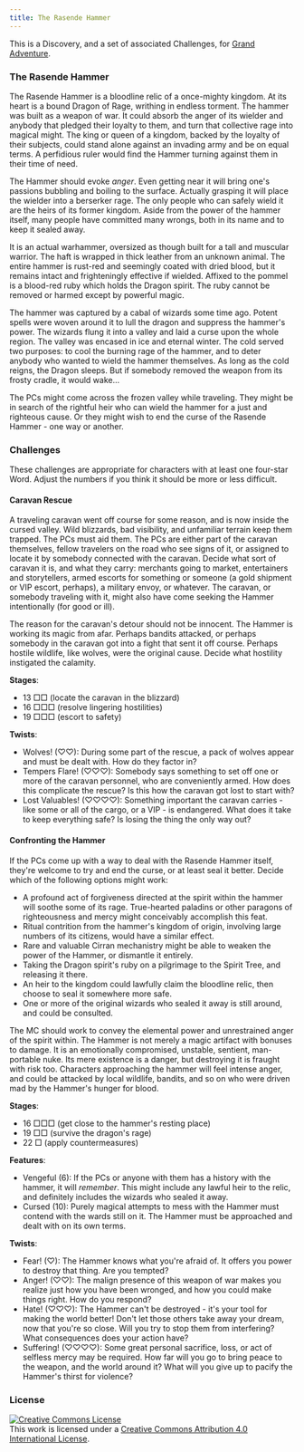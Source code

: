 ```yaml
---
title: The Rasende Hammer
---
```


This is a Discovery, and a set of associated Challenges,
for [Grand Adventure](/grand-adventure.html).

### The Rasende Hammer

The Rasende Hammer is a bloodline relic of a once-mighty kingdom.
At its heart is a bound Dragon of Rage, writhing in endless torment.
The hammer was built as a weapon of war.
It could absorb the anger of its wielder and anybody that pledged their loyalty
to them, and turn that collective rage into magical might.
The king or queen of a kingdom, backed by the loyalty of their subjects,
could stand alone against an invading army and be on equal terms.
A perfidious ruler would find the Hammer turning against them in their time of need.

The Hammer should evoke _anger_.
Even getting near it will bring one's passions bubbling and boiling to the surface.
Actually grasping it will place the wielder into a berserker rage.
The only people who can safely wield it are the heirs of its former kingdom.
Aside from the power of the hammer itself, many people have committed many wrongs,
both in its name and to keep it sealed away.

It is an actual warhammer, oversized as though built for a tall and muscular warrior.
The haft is wrapped in thick leather from an unknown animal.
The entire hammer is rust-red and seemingly coated with dried blood,
but it remains intact and frighteningly effective if wielded.
Affixed to the pommel is a blood-red ruby which holds the Dragon spirit.
The ruby cannot be removed or harmed except by powerful magic.

The hammer was captured by a cabal of wizards some time ago.
Potent spells were woven around it to lull the dragon and suppress the hammer's power.
The wizards flung it into a valley and laid a curse upon the whole region.
The valley was encased in ice and eternal winter.
The cold served two purposes: to cool the burning rage of the hammer,
and to deter anybody who wanted to wield the hammer themselves.
As long as the cold reigns, the Dragon sleeps.
But if somebody removed the weapon from its frosty cradle, it would wake...

The PCs might come across the frozen valley while traveling.
They might be in search of the rightful heir who can wield the hammer
for a just and righteous cause.
Or they might wish to end the curse of the Rasende Hammer - one way or another.

### Challenges

These challenges are appropriate for characters with at least one four-star Word.
Adjust the numbers if you think it should be more or less difficult.

#### Caravan Rescue

A traveling caravan went off course for some reason, and is now inside the cursed valley.
Wild blizzards, bad visibility, and unfamiliar terrain keep them trapped.
The PCs must aid them.
The PCs are either part of the caravan themselves, fellow travelers
on the road who see signs of it, or assigned to locate it by somebody
connected with the caravan.
Decide what sort of caravan it is, and what they carry:
merchants going to market, entertainers and storytellers,
armed escorts for something or someone (a gold shipment or VIP escort, perhaps),
a military envoy, or whatever.
The caravan, or somebody traveling with it,
might also have come seeking the Hammer intentionally (for good or ill).

The reason for the caravan's detour should not be innocent.
The Hammer is working its magic from afar.
Perhaps bandits attacked, or perhaps somebody in the caravan got into a fight that sent it off course.
Perhaps hostile wildlife, like wolves, were the original cause.
Decide what hostility instigated the calamity.

**Stages**:

* 13 &#9633;&#9633; (locate the caravan in the blizzard)
* 16 &#9633;&#9633;&#9633; (resolve lingering hostilities)
* 19 &#9633;&#9633;&#9633; (escort to safety)

**Twists**:

* Wolves! (&#9825;&#9825;): During some part of the rescue, a pack of wolves appear and must be dealt with. How do they factor in?
* Tempers Flare! (&#9825;&#9825;&#9825;): Somebody says something to set off one or more of the caravan personnel, who are conveniently armed.
  How does this complicate the rescue? Is this how the caravan got lost to start with?
* Lost Valuables! (&#9825;&#9825;&#9825;&#9825;): Something important the caravan carries - like some or all of the cargo, or a VIP - is endangered.
  What does it take to keep everything safe? Is losing the thing the only way out?

#### Confronting the Hammer

If the PCs come up with a way to deal with the Rasende Hammer itself,
they're welcome to try and end the curse, or at least seal it better.
Decide which of the following options might work:

* A profound act of forgiveness directed at the spirit within the hammer will soothe some of its rage.
  True-hearted paladins or other paragons of righteousness and mercy might conceivably accomplish this feat.
* Ritual contrition from the hammer's kingdom of origin, involving large numbers of its citizens,
  would have a similar effect.
* Rare and valuable Cirran mechanistry might be able to weaken the power of the Hammer, or dismantle it entirely.
* Taking the Dragon spirit's ruby on a pilgrimage to the Spirit Tree, and releasing it there.
* An heir to the kingdom could lawfully claim the bloodline relic, then choose to seal it somewhere more safe.
* One or more of the original wizards who sealed it away is still around, and could be consulted.

The MC should work to convey the elemental power and unrestrained anger
of the spirit within. The Hammer is not merely a magic artifact with bonuses to damage.
It is an emotionally compromised, unstable, sentient, man-portable nuke.
Its mere existence is a danger, but destroying it is fraught with risk too.
Characters approaching the hammer will feel intense anger,
and could be attacked by local wildlife, bandits, and so on who were driven mad
by the Hammer's hunger for blood.

**Stages**:

* 16 &#9633;&#9633;&#9633; (get close to the hammer's resting place)
* 19 &#9633;&#9633; (survive the dragon's rage)
* 22 &#9633; (apply countermeasures)

**Features**:

* Vengeful (6): If the PCs or anyone with them has a history with the hammer, it will _remember_.
  This might include any lawful heir to the relic, and definitely includes the wizards who sealed it away.
* Cursed (10): Purely magical attempts to mess with the Hammer must contend with the wards still on it.
  The Hammer must be approached and dealt with on its own terms.

**Twists**:

* Fear! (&#9825;): The Hammer knows what you're afraid of. It offers you power to destroy that thing. Are you tempted?
* Anger! (&#9825;&#9825;): The malign presence of this weapon of war makes you realize just how you have been wronged, and how you could make things right. How do you respond?
* Hate! (&#9825;&#9825;&#9825;): The Hammer can't be destroyed - it's your tool for making the world better!
  Don't let those others take away your dream, now that you're so close.
  Will you try to stop them from interfering?
  What consequences does your action have?
* Suffering! (&#9825;&#9825;&#9825;&#9825;): Some great personal sacrifice, loss, or act of selfless mercy may be required.
  How far will you go to bring peace to the weapon, and the world around it?
  What will you give up to pacify the Hammer's thirst for violence?

### License

<a rel="license" href="http://creativecommons.org/licenses/by/4.0/"><img alt="Creative Commons License" style="border-width:0" src="https://i.creativecommons.org/l/by/4.0/88x31.png" /></a><br />This work is licensed under a <a rel="license" href="http://creativecommons.org/licenses/by/4.0/">Creative Commons Attribution 4.0 International License</a>.
